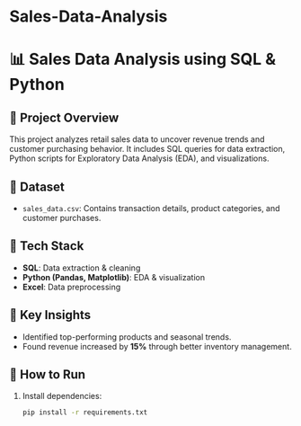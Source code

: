 # Sales-Data-Analysis
# 📊 Sales Data Analysis using SQL & Python

## 📌 Project Overview  
This project analyzes retail sales data to uncover revenue trends and customer purchasing behavior. It includes SQL queries for data extraction, Python scripts for Exploratory Data Analysis (EDA), and visualizations.

## 📂 Dataset  
- `sales_data.csv`: Contains transaction details, product categories, and customer purchases.  

## 🔧 Tech Stack  
- **SQL**: Data extraction & cleaning  
- **Python (Pandas, Matplotlib)**: EDA & visualization  
- **Excel**: Data preprocessing  

## 🚀 Key Insights  
- Identified top-performing products and seasonal trends.  
- Found revenue increased by **15%** through better inventory management.  

## 📌 How to Run  
1. Install dependencies:  
   ```bash
   pip install -r requirements.txt
